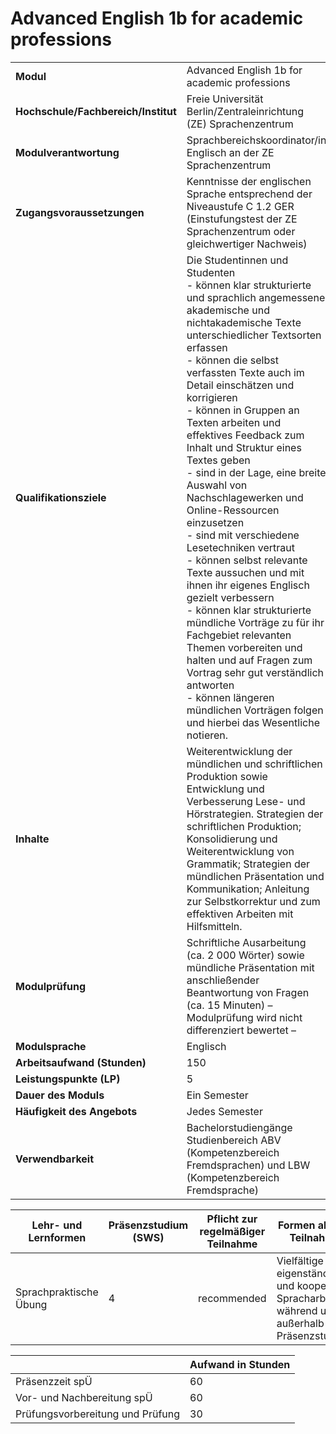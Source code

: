 # Advanced English 1b for academic professions
|                                    |   |
|------------------------------------|---|
|**Modul**                           | Advanced English 1b for academic professions |
|**Hochschule/Fachbereich/Institut** | Freie Universität Berlin/Zentraleinrichtung (ZE) Sprachenzentrum |
|**Modulverantwortung**              | Sprachbereichskoordinator/in Englisch an der ZE Sprachenzentrum |
|**Zugangsvoraussetzungen**          | Kenntnisse der englischen Sprache entsprechend der Niveaustufe C 1.2 GER (Einstufungstest der ZE Sprachenzentrum oder gleichwertiger Nachweis) |
|**Qualifikationsziele**             | Die Studentinnen und Studenten<br>- können klar strukturierte und sprachlich angemessene akademische und nichtakademische Texte unterschiedlicher Textsorten erfassen<br>- können die selbst verfassten Texte auch im Detail einschätzen und korrigieren<br>- können in Gruppen an Texten arbeiten und effektives Feedback zum Inhalt und Struktur eines Textes geben<br>- sind in der Lage, eine breite Auswahl von Nachschlagewerken und Online-Ressourcen einzusetzen<br>- sind mit verschiedene Lesetechniken vertraut<br>- können selbst relevante Texte aussuchen und mit ihnen ihr eigenes Englisch gezielt verbessern<br>- können klar strukturierte mündliche Vorträge zu für ihr Fachgebiet relevanten Themen vorbereiten und halten und auf Fragen zum Vortrag sehr gut verständlich antworten<br>- können längeren mündlichen Vorträgen folgen und hierbei das Wesentliche notieren. |
|**Inhalte**                         | Weiterentwicklung der mündlichen und schriftlichen Produktion sowie Entwicklung und Verbesserung Lese- und Hörstrategien. Strategien der schriftlichen Produktion; Konsolidierung und Weiterentwicklung von Grammatik; Strategien der mündlichen Präsentation und Kommunikation; Anleitung zur Selbstkorrektur und zum effektiven Arbeiten mit Hilfsmitteln. |
|**Modulprüfung**                    | Schriftliche Ausarbeitung (ca. 2 000 Wörter) sowie mündliche Präsentation mit anschließender Beantwortung von Fragen (ca. 15 Minuten) – Modulprüfung wird nicht differenziert bewertet – |
|**Modulsprache**                    | Englisch |
|**Arbeitsaufwand (Stunden)**        | 150 |
|**Leistungspunkte (LP)**            | 5 |
|**Dauer des Moduls**                | Ein Semester |
|**Häufigkeit des Angebots**         | Jedes Semester |
|**Verwendbarkeit**                  | Bachelorstudiengänge Studienbereich ABV (Kompetenzbereich<br>Fremdsprachen) und LBW (Kompetenzbereich Fremdsprache) |

| Lehr- und Lernformen | Präsenzstudium <br> (SWS) | Pflicht zur regelmäßiger Teilnahme | Formen aktiver Teilnahme |
| ---------------------|---------------------------|------------------------------------|------------------------- |
| Sprachpraktische Übung | 4                         | recommended                        | Vielfältige eigenständige und kooperative Spracharbeit während und außerhalb der Präsenzstunden |

|   | Aufwand in Stunden |
| - |--------------------|
| Präsenzzeit spÜ                          | 60    |
| Vor- und Nachbereitung spÜ               | 60    |
| Prüfungsvorbereitung und Prüfung         | 30    |
